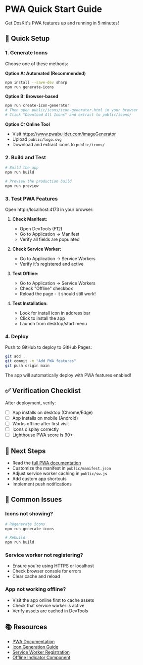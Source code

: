 # PWA Quick Start Guide

Get DosKit's PWA features up and running in 5 minutes!

## 🚀 Quick Setup

### 1. Generate Icons

Choose one of these methods:

**Option A: Automated (Recommended)**
```bash
npm install --save-dev sharp
npm run generate-icons
```

**Option B: Browser-based**
```bash
npm run create-icon-generator
# Then open public/icons/icon-generator.html in your browser
# Click "Download All Icons" and extract to public/icons/
```

**Option C: Online Tool**
- Visit https://www.pwabuilder.com/imageGenerator
- Upload `public/logo.svg`
- Download and extract icons to `public/icons/`

### 2. Build and Test

```bash
# Build the app
npm run build

# Preview the production build
npm run preview
```

### 3. Test PWA Features

Open http://localhost:4173 in your browser:

1. **Check Manifest:**
   - Open DevTools (F12)
   - Go to Application → Manifest
   - Verify all fields are populated

2. **Check Service Worker:**
   - Go to Application → Service Workers
   - Verify it's registered and active

3. **Test Offline:**
   - Go to Application → Service Workers
   - Check "Offline" checkbox
   - Reload the page - it should still work!

4. **Test Installation:**
   - Look for install icon in address bar
   - Click to install the app
   - Launch from desktop/start menu

### 4. Deploy

Push to GitHub to deploy to GitHub Pages:

```bash
git add .
git commit -m "Add PWA features"
git push origin main
```

The app will automatically deploy with PWA features enabled!

## ✅ Verification Checklist

After deployment, verify:

- [ ] App installs on desktop (Chrome/Edge)
- [ ] App installs on mobile (Android)
- [ ] Works offline after first visit
- [ ] Icons display correctly
- [ ] Lighthouse PWA score is 90+

## 🎯 Next Steps

- Read the [full PWA documentation](./PWA.md)
- Customize the manifest in `public/manifest.json`
- Adjust service worker caching in `public/sw.js`
- Add custom app shortcuts
- Implement push notifications

## 🐛 Common Issues

### Icons not showing?
```bash
# Regenerate icons
npm run generate-icons

# Rebuild
npm run build
```

### Service worker not registering?
- Ensure you're using HTTPS or localhost
- Check browser console for errors
- Clear cache and reload

### App not working offline?
- Visit the app online first to cache assets
- Check that service worker is active
- Verify assets are cached in DevTools

## 📚 Resources

- [PWA Documentation](./PWA.md)
- [Icon Generation Guide](../public/icons/README.md)
- [Service Worker Registration](../src/utils/serviceWorkerRegistration.ts)
- [Offline Indicator Component](../src/components/OfflineIndicator.tsx)

